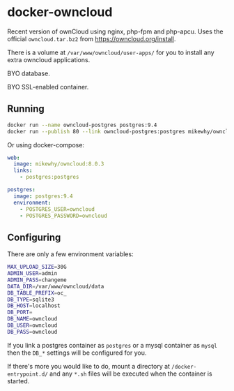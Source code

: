 # docker-owncloud

Recent version of ownCloud using nginx, php-fpm and php-apcu. Uses the official
`owncloud.tar.bz2` from https://owncloud.org/install.

There is a volume at `/var/www/owncloud/user-apps/` for you to install any
extra owncloud applications.

BYO database.

BYO SSL-enabled container.

## Running

```bash
docker run --name owncloud-postgres postgres:9.4
docker run --publish 80 --link owncloud-postgres:postgres mikewhy/owncloud:8.0.3
```

Or using docker-compose:

```yaml
web:
  image: mikewhy/owncloud:8.0.3
  links:
    - postgres:postgres

postgres:
  image: postgres:9.4
  environment:
    - POSTGRES_USER=owncloud
    - POSTGRES_PASSWORD=owncloud
```

## Configuring

There are only a few environment variables:

```bash
MAX_UPLOAD_SIZE=30G
ADMIN_USER=admin
ADMIN_PASS=changeme
DATA_DIR=/var/www/owncloud/data
DB_TABLE_PREFIX=oc_
DB_TYPE=sqlite3
DB_HOST=localhost
DB_PORT=
DB_NAME=owncloud
DB_USER=owncloud
DB_PASS=owncloud
```

If you link a postgres container as `postgres` or a mysql container as `mysql`
then the `DB_*` settings will be configured for you.

If there's more you would like to do, mount a directory at
`/docker-entrypoint.d/` and any `*.sh` files will be executed when the
container is started.

